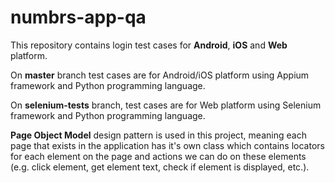 # numbrs-app-qa


This repository contains login test cases for __Android__, __iOS__ and __Web__ platform.

On **master** branch test cases are for Android/iOS platform using Appium framework and Python programming language.

On **selenium-tests** branch, test cases are for Web platform using Selenium framework and Python programming language.

__Page Object Model__ design pattern is used in this project, meaning each page that exists in the application has it's own class which contains locators for each element on the page and actions we can do on these elements (e.g. click element, get element text, check if element is displayed, etc.). 
